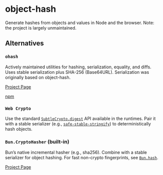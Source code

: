 # object-hash

Generate hashes from objects and values in Node and the browser. Note: the project is largely unmaintained.

## Alternatives

### `ohash`

Actively maintained utilities for hashing, serialization, equality, and diffs. Uses stable serialization plus SHA-256 (Base64URL). Serialization was originally based on object-hash.

[Project Page](https://github.com/unjs/ohash)

[npm](https://www.npmjs.com/package/ohash)

### `Web Crypto`

Use the standard [`SubtleCrypto.digest`](https://developer.mozilla.org/en-US/docs/Web/API/SubtleCrypto/digest) API available in the runtimes. Pair it with a stable serializer (e.g., [`safe-stable-stringify`](https://github.com/BridgeAR/safe-stable-stringify)) to deterministically hash objects.


### `Bun.CryptoHasher` (built-in)

Bun’s native incremental hasher (e.g., sha256). Combine with a stable serializer for object hashing. For fast non-crypto fingerprints, see [`Bun.hash`](https://bun.com/reference/bun/hash).

[Project Page](https://bun.com/reference/bun/CryptoHasher)

